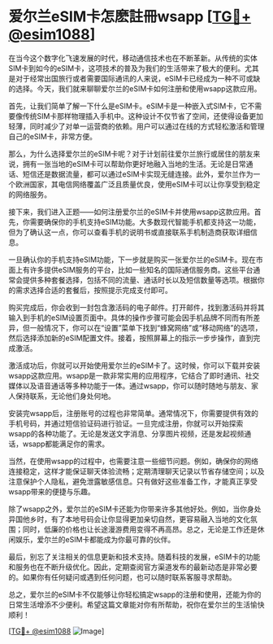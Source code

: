 # 爱尔兰eSIM卡怎麽註冊wsapp [[TG💪+ @esim1088](https://t.me/s/esim1088)]

在当今这个数字化飞速发展的时代，移动通信技术也在不断革新。从传统的实体SIM卡到如今的eSIM卡，这项技术的普及为我们的生活带来了极大的便利。尤其是对于经常出国旅行或者需要国际通讯的人来说，eSIM卡已经成为一种不可或缺的选择。今天，我们就来聊聊爱尔兰的eSIM卡如何注册和使用wsapp这款应用。

首先，让我们简单了解一下什么是eSIM卡。eSIM卡是一种嵌入式SIM卡，它不需要像传统SIM卡那样物理插入手机中。这种设计不仅节省了空间，还使得设备更加轻薄，同时减少了对单一运营商的依赖。用户可以通过在线的方式轻松激活和管理自己的eSIM卡，非常方便。

那么，为什么选择爱尔兰的eSIM卡呢？对于计划前往爱尔兰旅行或居住的朋友来说，拥有一张当地的eSIM卡可以帮助你更好地融入当地的生活。无论是日常通话、短信还是数据流量，都可以通过eSIM卡实现无缝连接。此外，爱尔兰作为一个欧洲国家，其电信网络覆盖广泛且质量优良，使用eSIM卡可以让你享受到稳定的网络服务。

接下来，我们进入正题——如何注册爱尔兰的eSIM卡并使用wsapp这款应用。首先，你需要确保你的手机支持eSIM功能。大多数现代智能手机都支持这一功能，但为了确认这一点，你可以查看手机的说明书或直接联系手机制造商获取详细信息。

一旦确认你的手机支持eSIM功能，下一步就是购买一张爱尔兰的eSIM卡。现在市面上有许多提供eSIM服务的平台，比如一些知名的国际通信服务商。这些平台通常会提供多种套餐选择，包括不同的流量、通话时长以及短信数量等选项。根据你的需求选择合适的套餐后，按照提示完成支付即可。

购买完成后，你会收到一封包含激活码的电子邮件。打开邮件，找到激活码并将其输入到手机的eSIM设置页面中。具体的操作步骤可能会因手机品牌不同而有所差异，但一般情况下，你可以在“设置”菜单下找到“蜂窝网络”或“移动网络”的选项，然后选择添加新的eSIM配置文件。接着，按照屏幕上的指示一步步操作，直到完成激活。

激活成功后，你就可以开始使用爱尔兰的eSIM卡了。这时候，你可以下载并安装wsapp这款应用。wsapp是一款非常实用的应用程序，它结合了即时通讯、社交媒体以及语音通话等多种功能于一体。通过wsapp，你可以随时随地与朋友、家人保持联系，无论他们身处何地。

安装完wsapp后，注册账号的过程也非常简单。通常情况下，你需要提供有效的手机号码，并通过短信验证码进行验证。一旦完成注册，你就可以开始探索wsapp的各种功能了。无论是发送文字消息、分享图片视频，还是发起视频通话，wsapp都能满足你的需求。

当然，在使用wsapp的过程中，也需要注意一些细节问题。例如，确保你的网络连接稳定，这样才能保证聊天体验流畅；定期清理聊天记录以节省存储空间；以及注意保护个人隐私，避免泄露敏感信息。只有做好这些准备工作，才能真正享受wsapp带来的便捷与乐趣。

除了wsapp之外，爱尔兰的eSIM卡还能为你带来许多其他好处。例如，当你身处异国他乡时，有了本地号码会让你显得更加亲切自然，更容易融入当地的文化氛围；同时，低廉的价格也让长途漫游费用变得不再高昂。总之，无论是工作还是休闲娱乐，爱尔兰的eSIM卡都能成为你最可靠的伙伴。

最后，别忘了关注相关的信息更新和技术支持。随着科技的发展，eSIM卡的功能和服务也在不断升级优化。因此，定期查阅官方渠道发布的最新动态是非常必要的。如果你有任何疑问或遇到任何问题，也可以随时联系客服寻求帮助。

总之，爱尔兰的eSIM卡不仅能够让你轻松搞定wsapp的注册和使用，还能为你的日常生活增添不少便利。希望这篇文章能对你有所帮助，祝你在爱尔兰的生活愉快顺利！ 

[[TG💪+ @esim1088](https://t.me/s/esim1088) ![Image](https://i.postimg.cc/4NQfJmqS/Snipaste-2025-05-13-00-14-12.png)]